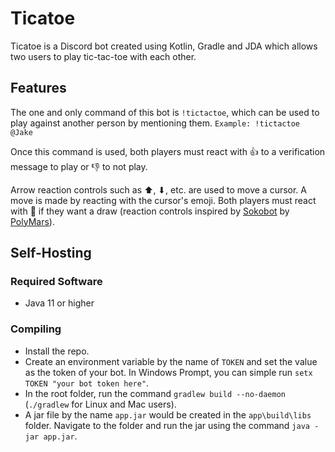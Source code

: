 # Ticatoe

Ticatoe is a Discord bot created using Kotlin, Gradle and JDA which allows two users to play tic-tac-toe with each other.


## Features

The one and only command of this bot is `!tictactoe`, which can be used to play against another person by mentioning them.
`Example: !tictactoe @Jake`

Once this command is used, both players must react with 👍 to a verification message to play or 👎 to not play.

Arrow reaction controls such as ⬆, ⬇, etc. are used to move a cursor. A move is made by reacting with the cursor's emoji. Both players must react with 🤝 if they want a draw (reaction controls inspired by [Sokobot](https://github.com/PolyMarsDev/Sokobot) by [PolyMars](https://github.com/PolyMarsDev)).


## Self-Hosting

### Required Software
* Java 11 or higher

### Compiling
* Install the repo.
* Create an environment variable by the name of `TOKEN` and set the value as the token of your bot. In Windows Prompt, you can simple run `setx TOKEN "your bot token here"`.
* In the root folder, run the command `gradlew build --no-daemon` (`./gradlew` for Linux and Mac users).
* A jar file by the name `app.jar` would be created in the `app\build\libs` folder. Navigate to the folder and run the jar using the command `java -jar app.jar`.
